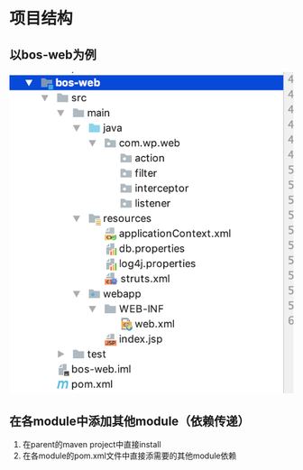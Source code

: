 # 项目结构

## 以bos-web为例

![](../../../.gitbook/assets/image%20%28132%29.png)

## 在各module中添加其他module（依赖传递）

1. 在parent的maven project中直接install
2. 在各module的pom.xml文件中直接添需要的其他module依赖


